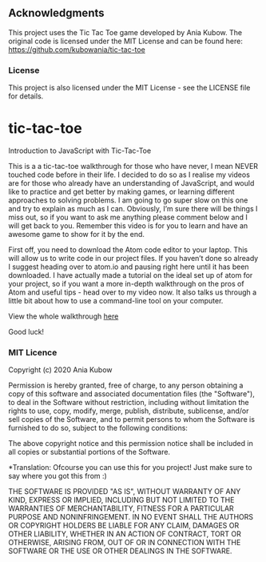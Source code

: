 ## Acknowledgments

This project uses the Tic Tac Toe game developed by Ania Kubow. The original code is licensed under the MIT License and can be found here: https://github.com/kubowania/tic-tac-toe

### License

This project is also licensed under the MIT License - see the LICENSE file for details.

# tic-tac-toe
Introduction to JavaScript with Tic-Tac-Toe

This is a a tic-tac-toe walkthrough for those who have never, I mean NEVER touched code before in their life. I decided to do so as I realise my videos are for those who already have an understanding of JavaScript, and would like to practice and get better by making games, or learning different approaches to solving problems. I am going to go super slow on this one and try to explain as much as I can. Obviously, I’m sure there will be things I miss out, so if you want to ask me anything please comment below and I will get back to you. Remember this video is for you to learn and have an awesome game to show for it by the end.


First off, you need to download the Atom code editor to your laptop. This will allow us to write code in our project files. If you haven’t done so already I suggest heading over to atom.io and pausing right here until it has been downloaded. I have actually made a tutorial on the ideal set up of atom for your project, so if you want a more in-depth walkthrough on the pros of Atom and useful tips - head over to my video now. It also talks us through a little bit about how to use a command-line tool on your computer.

View the whole walkthrough [here](https://www.youtube.com/watch?v=2UR8gSnRU28)

Good luck!


### MIT Licence

Copyright (c) 2020 Ania Kubow

Permission is hereby granted, free of charge, to any person obtaining a copy of this software and associated documentation files (the "Software"), to deal in the Software without restriction, including without limitation the rights to use, copy, modify, merge, publish, distribute, sublicense, and/or sell copies of the Software, and to permit persons to whom the Software is furnished to do so, subject to the following conditions:

The above copyright notice and this permission notice shall be included in all copies or substantial portions of the Software.

*Translation: Ofcourse you can use this for you project! Just make sure to say where you got this from :)

THE SOFTWARE IS PROVIDED "AS IS", WITHOUT WARRANTY OF ANY KIND, EXPRESS OR IMPLIED, INCLUDING BUT NOT LIMITED TO THE WARRANTIES OF MERCHANTABILITY, FITNESS FOR A PARTICULAR PURPOSE AND NONINFRINGEMENT. IN NO EVENT SHALL THE AUTHORS OR COPYRIGHT HOLDERS BE LIABLE FOR ANY CLAIM, DAMAGES OR OTHER LIABILITY, WHETHER IN AN ACTION OF CONTRACT, TORT OR OTHERWISE, ARISING FROM, OUT OF OR IN CONNECTION WITH THE SOFTWARE OR THE USE OR OTHER DEALINGS IN THE SOFTWARE.
